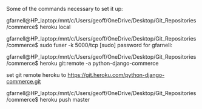 
Some of the commands necessary to set it up:

gfarnell@HP_laptop:/mnt/c/Users/geoff/OneDrive/Desktop/Git_Repositories/commerce$ heroku local


gfarnell@HP_laptop:/mnt/c/Users/geoff/OneDrive/Desktop/Git_Repositories/commerce$ sudo fuser -k 5000/tcp
[sudo] password for gfarnell:



gfarnell@HP_laptop:/mnt/c/Users/geoff/OneDrive/Desktop/Git_Repositories/commerce$ heroku git:remote -a python-django-commerce

set git remote heroku to https://git.heroku.com/python-django-commerce.git


gfarnell@HP_laptop:/mnt/c/Users/geoff/OneDrive/Desktop/Git_Repositories/commerce$ heroku push master